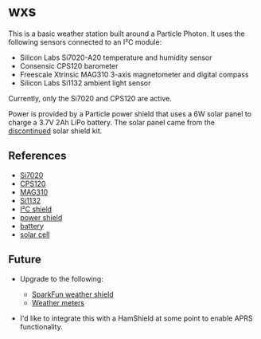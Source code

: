# wxs

This is a basic weather station built around a Particle Photon. It uses
the following sensors connected to an I²C module:

+ Silicon Labs Si7020-A20 temperature and humidity sensor
+ Consensic CPS120 barometer
+ Freescale Xtrinsic MAG310 3-axis magnetometer and digital compass
+ Silicon Labs Si1132 ambient light sensor

Currently, only the Si7020 and CPS120 are active.

Power is provided by a Particle power shield that uses a 6W solar panel to
charge a 3.7V 2Ah LiPo battery. The solar panel came from the
[discontinued](https://community.particle.io/t/what-happened-to-the-solar-shield-kit/23967)
solar shield kit.

## References

+ [Si7020](https://shop.controleverything.com/products/humidity-and-temperature-sensor-4-rh-0-4-c?variant=25687601163)
+ [CPS120](https://shop.controleverything.com/products/digital-barometer-altimeter-50-to-1200-mbar?variant=25687620043)
+ [MAG310](https://shop.controleverything.com/products/3-axis-digital-magnetometer-electronic-compass?variant=25687552331)
+ [Si1132](https://shop.controleverything.com/products/uv-index-ambient-light-sensor?variant=25687570507)
+ [I²C shield](https://shop.controleverything.com/products/i2c-breakout-for-particle-photon?variant=25687320587)
+ [power shield](https://www.sparkfun.com/products/12885)
+ [battery](https://www.sparkfun.com/products/8483)
+ [solar cell](https://www.sparkfun.com/products/retired/7840)

## Future

+ Upgrade to the following:

  + [SparkFun weather shield](https://www.sparkfun.com/products/13674)
  + [Weather meters](https://www.sparkfun.com/products/8942)

+ I'd like to integrate this with a HamShield at some point to enable APRS
  functionality.
